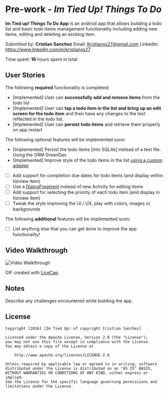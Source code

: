 # Pre-work - *Im Tied Up! Things To Do*

**Im Tied up! Things To Do App** is an android app that allows building a todo list and basic todo items management functionality including adding new items, editing and deleting an existing item.

Submitted by: **Cristian Sanchez** 
Email: Kristianss27@gmail.com
LinkedIn: https://www.linkedin.com/in/kristianss27

Time spent: **16** hours spent in total

## User Stories

The following **required** functionality is completed:

* [Implemented] User can **successfully add and remove items** from the todo list
* [Implemented] User can **tap a todo item in the list and bring up an edit screen for the todo item** and then have any changes to the text reflected in the todo list.
* [Implemented] User can **persist todo items** and retrieve them properly on app restart

The following optional features will be implemented soon:

* [Implemented] Persist the todo items [into SQLite] instead of a text file. 
    Using the ORM GreenDao
* [Implemented] Improve style of the todo items in the list [using a custom adapter](http://guides.codepath.com/android/Using-an-ArrayAdapter-with-ListView)
* [ ] Add support for completion due dates for todo items (and display within listview item)
* [ ] Use a [DialogFragment](http://guides.codepath.com/android/Using-DialogFragment) instead of new Activity for editing items
* [ ] Add support for selecting the priority of each todo item (and display in listview item)
* [ ] Tweak the style improving the UI / UX, play with colors, images or backgrounds

The following **additional** features will be implemented soon:

* [ ] List anything else that you can get done to improve the app functionality!

## Video Walkthrough 

<img src='http://i.imgur.com/RMf7fHq.gif' title='Video Walkthrough' width='' alt='Video Walkthrough' />

GIF created with [LiceCap](http://www.cockos.com/licecap/).

## Notes

Describe any challenges encountered while building the app.

## License

    Copyright [2016] [Im Tied Up! of copyright Cristian Sanchez]

    Licensed under the Apache License, Version 2.0 (the "License");
    you may not use this file except in compliance with the License.
    You may obtain a copy of the License at

        http://www.apache.org/licenses/LICENSE-2.0

    Unless required by applicable law or agreed to in writing, software
    distributed under the License is distributed on an "AS IS" BASIS,
    WITHOUT WARRANTIES OR CONDITIONS OF ANY KIND, either express or implied.
    See the License for the specific language governing permissions and
    limitations under the License.
